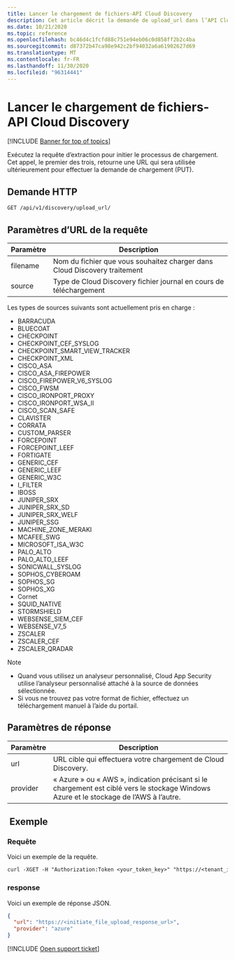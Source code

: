 ```yaml
---
title: Lancer le chargement de fichiers-API Cloud Discovery
description: Cet article décrit la demande de upload_url dans l’API Cloud Discovery de Cloud App Security.
ms.date: 10/21/2020
ms.topic: reference
ms.openlocfilehash: bc46d4c1fcfd88c751e94eb06c0d858ff2b2c4ba
ms.sourcegitcommit: d87372b47ca98e942c2bf94032a6a61902627d69
ms.translationtype: MT
ms.contentlocale: fr-FR
ms.lasthandoff: 11/30/2020
ms.locfileid: "96314441"
---
```

# <a name="initiate-file-upload---cloud-discovery-api"></a>Lancer le chargement de fichiers-API Cloud Discovery

[!INCLUDE [Banner for top of topics](includes/banner.md)]

Exécutez la requête d’extraction pour initier le processus de chargement. Cet appel, le premier des trois, retourne une URL qui sera utilisée ultérieurement pour effectuer la demande de chargement (PUT).

## <a name="http-request"></a>Demande HTTP

```rest
GET /api/v1/discovery/upload_url/
```

## <a name="request-url-parameters"></a>Paramètres d’URL de la requête

| Paramètre | Description |
| --- |--- |
| filename | Nom du fichier que vous souhaitez charger dans Cloud Discovery traitement |
| source | Type de Cloud Discovery fichier journal en cours de téléchargement |

Les types de sources suivants sont actuellement pris en charge :

- BARRACUDA
- BLUECOAT
- CHECKPOINT
- CHECKPOINT_CEF_SYSLOG
- CHECKPOINT_SMART_VIEW_TRACKER
- CHECKPOINT_XML
- CISCO_ASA
- CISCO_ASA_FIREPOWER
- CISCO_FIREPOWER_V6_SYSLOG
- CISCO_FWSM
- CISCO_IRONPORT_PROXY
- CISCO_IRONPORT_WSA_II
- CISCO_SCAN_SAFE
- CLAVISTER
- CORRATA
- CUSTOM_PARSER
- FORCEPOINT
- FORCEPOINT_LEEF
- FORTIGATE
- GENERIC_CEF
- GENERIC_LEEF
- GENERIC_W3C
- I_FILTER
- IBOSS
- JUNIPER_SRX
- JUNIPER_SRX_SD
- JUNIPER_SRX_WELF
- JUNIPER_SSG
- MACHINE_ZONE_MERAKI
- MCAFEE_SWG
- MICROSOFT_ISA_W3C
- PALO_ALTO
- PALO_ALTO_LEEF
- SONICWALL_SYSLOG
- SOPHOS_CYBEROAM
- SOPHOS_SG
- SOPHOS_XG
- Cornet
- SQUID_NATIVE
- STORMSHIELD
- WEBSENSE_SIEM_CEF
- WEBSENSE_V7_5
- ZSCALER
- ZSCALER_CEF
- ZSCALER_QRADAR

> [!NOTE]
>
> - Quand vous utilisez un analyseur personnalisé, Cloud App Security utilise l’analyseur personnalisé attaché à la source de données sélectionnée.
> - Si vous ne trouvez pas votre format de fichier, effectuez un téléchargement manuel à l’aide du portail.

## <a name="response-parameters"></a>Paramètres de réponse

| Paramètre | Description |
| --- | --- |
| url | URL cible qui effectuera votre chargement de Cloud Discovery. |
| provider | « Azure » ou « AWS », indication précisant si le chargement est ciblé vers le stockage Windows Azure et le stockage de l’AWS à l’autre. |

## <a name="example"></a> Exemple

### <a name="request"></a>Requête

Voici un exemple de la requête.

```rest
curl -XGET -H "Authorization:Token <your_token_key>" "https://<tenant_id>.<tenant_region>.contoso.com/api/v1/discovery/upload_url/?filename=my_discovery_file.txt&source=LOG_3COM"
```

### <a name="response"></a>response

Voici un exemple de réponse JSON.

```json
{
  "url": "https://<initiate_file_upload_response_url>",
  "provider": "azure"
}
```

[!INCLUDE [Open support ticket](includes/support.md)]
